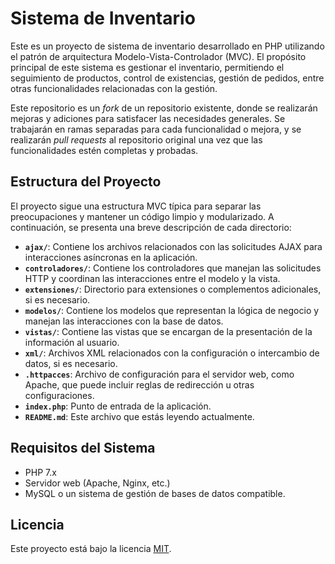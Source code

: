 # Sistema de Inventario

Este es un proyecto de sistema de inventario desarrollado en PHP utilizando el patrón de arquitectura Modelo-Vista-Controlador (MVC). El propósito principal de este sistema es gestionar el inventario, permitiendo el seguimiento de productos, control de existencias, gestión de pedidos, entre otras funcionalidades relacionadas con la gestión.

Este repositorio es un *fork* de un repositorio existente, donde se realizarán mejoras y adiciones para satisfacer las necesidades generales. Se trabajarán en ramas separadas para cada funcionalidad o mejora, y se realizarán *pull requests* al repositorio original una vez que las funcionalidades estén completas y probadas.

## Estructura del Proyecto

El proyecto sigue una estructura MVC típica para separar las preocupaciones y mantener un código limpio y modularizado. A continuación, se presenta una breve descripción de cada directorio:

- **`ajax/`**: Contiene los archivos relacionados con las solicitudes AJAX para interacciones asíncronas en la aplicación.
- **`controladores/`**: Contiene los controladores que manejan las solicitudes HTTP y coordinan las interacciones entre el modelo y la vista.
- **`extensiones/`**: Directorio para extensiones o complementos adicionales, si es necesario.
- **`modelos/`**: Contiene los modelos que representan la lógica de negocio y manejan las interacciones con la base de datos.
- **`vistas/`**: Contiene las vistas que se encargan de la presentación de la información al usuario.
- **`xml/`**: Archivos XML relacionados con la configuración o intercambio de datos, si es necesario.
- **`.httpacces`**: Archivo de configuración para el servidor web, como Apache, que puede incluir reglas de redirección u otras configuraciones.
- **`index.php`**: Punto de entrada de la aplicación.
- **`README.md`**: Este archivo que estás leyendo actualmente.

## Requisitos del Sistema

- PHP 7.x
- Servidor web (Apache, Nginx, etc.)
- MySQL o un sistema de gestión de bases de datos compatible.

## Licencia

Este proyecto está bajo la licencia [MIT](LICENSE).
